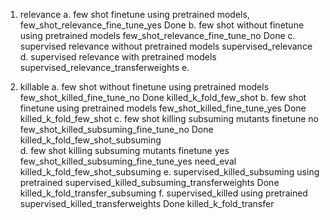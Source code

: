 1. relevance
    a. few shot finetune using pretrained models,          few_shot_relevance_fine_tune_yes    Done
    b. few shot without finetune using pretrained models   few_shot_relevance_fine_tune_no     Done
    c. supervised relevance  without pretrained models     supervised_relevance                
    d. supervised relevance  with pretrained models        supervised_relevance_transferweights 
    e. 

2. killable
    a. few shot without finetune using pretrained models   few_shot_killed_fine_tune_no         Done             killed_k_fold_few_shot
    b. few shot finetune using pretrained models           few_shot_killed_fine_tune_yes        Done             killed_k_fold_few_shot
    c. few shot killing subsuming mutants   finetune no    few_shot_killed_subsuming_fine_tune_no  Done          killed_k_fold_few_shot_subsuming   
    d. few shot killing subsuming mutants   finetune yes   few_shot_killed_subsuming_fine_tune_yes  need_eval    killed_k_fold_few_shot_subsuming
    e. supervised_killed_subsuming   using pretrained      supervised_killed_subsuming_transferweights Done      killed_k_fold_transfer_subsuming
    f. supervised_killed    using pretrained               supervised_killed_transferweights           Done      killed_k_fold_transfer
